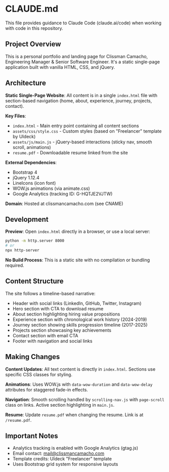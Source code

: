 # CLAUDE.md

This file provides guidance to Claude Code (claude.ai/code) when working with code in this repository.

## Project Overview

This is a personal portfolio and landing page for Clissman Camacho, Engineering Manager & Senior Software Engineer. It's a static single-page application built with vanilla HTML, CSS, and jQuery.

## Architecture

**Static Single-Page Website**: All content is in a single `index.html` file with section-based navigation (home, about, experience, journey, projects, contact).

**Key Files**:
- `index.html` - Main entry point containing all content sections
- `assets/css/style.css` - Custom styles (based on "Freelancer" template by UIdeck)
- `assets/js/main.js` - jQuery-based interactions (sticky nav, smooth scroll, animations)
- `resume.pdf` - Downloadable resume linked from the site

**External Dependencies**:
- Bootstrap 4
- jQuery 1.12.4
- LineIcons (icon font)
- WOW.js animations (via animate.css)
- Google Analytics (tracking ID: G-HQTJE2VJTW)

**Domain**: Hosted at clissmancamacho.com (see CNAME)

## Development

**Preview**: Open `index.html` directly in a browser, or use a local server:
```bash
python -m http.server 8000
# or
npx http-server
```

**No Build Process**: This is a static site with no compilation or bundling required.

## Content Structure

The site follows a timeline-based narrative:
- Header with social links (LinkedIn, GitHub, Twitter, Instagram)
- Hero section with CTA to download resume
- About section highlighting hiring value propositions
- Experience section with chronological work history (2024-2019)
- Journey section showing skills progression timeline (2017-2025)
- Projects section showcasing key achievements
- Contact section with email CTA
- Footer with navigation and social links

## Making Changes

**Content Updates**: All text content is directly in `index.html`. Sections use specific CSS classes for styling.

**Animations**: Uses WOW.js with `data-wow-duration` and `data-wow-delay` attributes for staggered fade-in effects.

**Navigation**: Smooth scrolling handled by `scrolling-nav.js` with `page-scroll` class on links. Active section highlighting in `main.js`.

**Resume**: Update `resume.pdf` when changing the resume. Link is at `/resume.pdf`.

## Important Notes

- Analytics tracking is enabled with Google Analytics (gtag.js)
- Email contact: mail@clissmancamacho.com
- Template credits: UIdeck "Freelancer" template
- Uses Bootstrap grid system for responsive layouts
